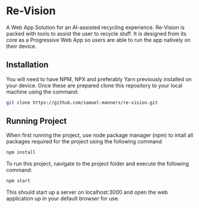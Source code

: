 # Re-Vision

A Web App Solution for an AI-assisted recycling experience. Re-Vision is packed with tools to assist the user to recycle stuff. It is designed from its core as a Progressive Web App so users are able to run
the app natively on their device.

## Installation

You will need to have NPM, NPX and preferably Yarn previously installed on your device. Once these are prepared clone this repository to your local machine using the command:

```bash
git clone https://github.com/samuel-manners/re-vision.git
```

## Running Project
When first running the project, use node package manager (npm) to intall all packages required for the project using the following command
```bash
npm install
```
To run this project, navigate to the project folder and execute the following command:
```bash
npm start
```
This should start up a server on localhost:3000 and open the web application up in your default browser for use.

